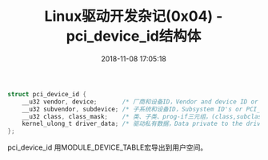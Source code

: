 ﻿---
title: Linux驱动开发杂记(0x04) - pci_device_id结构体
date: 2018-11-08 17:05:18
tags: Linux驱动
categories: Linux驱动开发杂记
copyright: true
permalink: Linux-driver-development-notes/0x04-pci_device_id-structure.html
---

```c
struct pci_device_id {
	__u32 vendor, device;		/* 厂商和设备ID，Vendor and device ID or PCI_ANY_ID*/
	__u32 subvendor, subdevice;	/* 子系统和设备ID，Subsystem ID's or PCI_ANY_ID */
	__u32 class, class_mask;	/* 类、子类、prog-if三元组，(class,subclass,prog-if) triplet */
	kernel_ulong_t driver_data;	/* 驱动私有数据，Data private to the driver */
};
```
pci_device_id 用MODULE_DEVICE_TABLE宏导出到用户空间。
